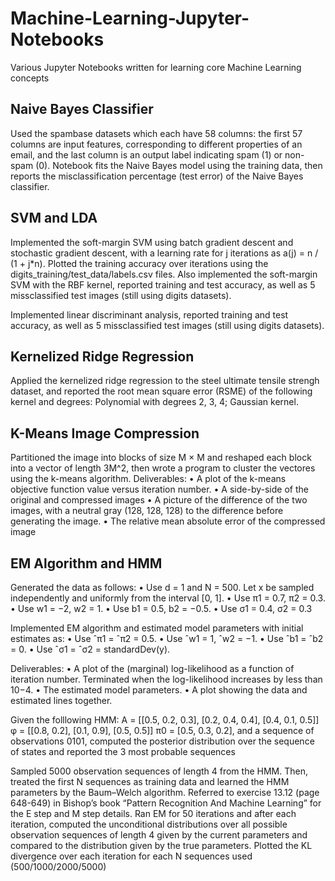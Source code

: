 # Machine-Learning-Jupyter-Notebooks

Various Jupyter Notebooks written for learning core Machine Learning concepts

## Naive Bayes Classifier

Used the spambase datasets which each have 58 columns: the first 57 columns are input features, corresponding to different properties of an email, and the last column is an output label indicating spam (1) or non-spam (0). Notebook fits the Naive Bayes model using the training data, then reports the misclassification percentage (test error) of the Naive Bayes classifier.

## SVM and LDA

Implemented the soft-margin SVM using batch gradient descent and stochastic gradient descent, with a learning rate for j iterations as a(j) = n / (1 + j*n). Plotted the training accuracy over iterations using the digits_training/test_data/labels.csv files. Also implemented the soft-margin SVM with the RBF kernel, reported training and test accuracy, as well as 5 missclassified test images (still using digits datasets).

Implemented linear discriminant analysis, reported training and test accuracy, as well as 5 missclassified test images (still using digits datasets).

## Kernelized Ridge Regression

Applied the kernelized ridge regression to the steel ultimate tensile strengh dataset, and reported the root mean square error (RSME) of the following kernel and degrees: Polynomial with degrees 2, 3, 4; Gaussian kernel.

## K-Means Image Compression

Partitioned the image into blocks of size M × M and reshaped each block into a vector of length 3M^2, then wrote a program to cluster the vectores using the k-means algorithm.
Deliverables:
• A plot of the k-means objective function value versus iteration number.
• A side-by-side of the original and compressed images
• A picture of the difference of the two images, with a neutral gray (128, 128, 128) to the difference before generating the image.
• The relative mean absolute error of the compressed image

## EM Algorithm and HMM

Generated the data as follows:
• Use d = 1 and N = 500. Let x be sampled independently and uniformly from the interval [0, 1].
• Use π1 = 0.7, π2 = 0.3.
• Use w1 = −2, w2 = 1.
• Use b1 = 0.5, b2 = −0.5.
• Use σ1 = 0.4, σ2 = 0.3

Implemented EM algorithm and estimated model parameters with initial estimates as:
• Use ˆπ1 = ˆπ2 = 0.5.
• Use ˆw1 = 1, ˆw2 = −1.
• Use ˆb1 = ˆb2 = 0.
• Use ˆσ1 = ˆσ2 = standardDev(y).

Deliverables:
• A plot of the (marginal) log-likelihood as a function of iteration number. Terminated when the log-likelihood increases by less than 10−4.
• The estimated model parameters.
• A plot showing the data and estimated lines together.

Given the folllowing HMM: A = [[0.5, 0.2, 0.3], [0.2, 0.4, 0.4], [0.4, 0.1, 0.5]] φ = [[0.8, 0.2], [0.1, 0.9], [0.5, 0.5]] π0 = [0.5, 0.3, 0.2], and a sequence of observations 0101, computed the posterior distribution over the sequence of states and reported the 3 most probable sequences

Sampled 5000 observation sequences of length 4 from the HMM. Then, treated the first N sequences as training data and learned the HMM parameters by the Baum–Welch algorithm.
Referred to exercise 13.12 (page 648-649) in Bishop’s book “Pattern Recognition And Machine Learning” for the E step and M step details.
Ran EM for 50 iterations and after each iteration, computed the unconditional distributions over all possible observation sequences of length 4 given by the current parameters and compared to the distribution given by the true parameters.
Plotted the KL divergence over each iteration for each N sequences used (500/1000/2000/5000)
